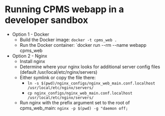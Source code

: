 # Running CPMS webapp in a developer sandbox

* Option 1 - Docker
  * Build the Docker image: `docker -t cpms_web .`
  * Run the Docker container: `docker run --rm --name webapp cpms_web
* Option 2 - Nginx
  * Install nginx
  * Determine where your nginx looks for additional server config files (default /usr/local/etc/nginx/servers)
  * Either symlink or copy the file there:
    * `ln -s $(pwd)/nginx_configs/nginx_web_main.conf.localhost /usr/local/etc/nginx/servers/`
    * `cp nginx_configs/nginx_web_main.conf.localhost /usr/local/etc/nginx/servers/`
  * Run nginx with the prefix argument set to the root of cpms_web_main: `nginx -p $(pwd) -g "daemon off;`

